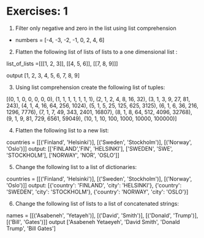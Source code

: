 # Exercises: 1
1. Filter only negative and zero in the list using list comprehension

* numbers = [-4, -3, -2, -1, 0, 2, 4, 6]

2. Flatten the following list of lists of lists to a one dimensional list :

list_of_lists =[[[1, 2, 3]], [[4, 5, 6]], [[7, 8, 9]]]

output
[1, 2, 3, 4, 5, 6, 7, 8, 9]

3. Using list comprehension create the following list of tuples:

[(0, 1, 0, 0, 0, 0, 0),
(1, 1, 1, 1, 1, 1, 1),
(2, 1, 2, 4, 8, 16, 32),
(3, 1, 3, 9, 27, 81, 243),
(4, 1, 4, 16, 64, 256, 1024),
(5, 1, 5, 25, 125, 625, 3125),
(6, 1, 6, 36, 216, 1296, 7776),
(7, 1, 7, 49, 343, 2401, 16807),
(8, 1, 8, 64, 512, 4096, 32768),
(9, 1, 9, 81, 729, 6561, 59049),
(10, 1, 10, 100, 1000, 10000, 100000)]

4. Flatten the following list to a new list:

countries = [[('Finland', 'Helsinki')], [('Sweden', 'Stockholm')], [('Norway', 'Oslo')]]
output:
[['FINLAND','FIN', 'HELSINKI'], ['SWEDEN', 'SWE', 'STOCKHOLM'], ['NORWAY', 'NOR', 'OSLO']]

5. Change the following list to a list of dictionaries:

countries = [[('Finland', 'Helsinki')], [('Sweden', 'Stockholm')], [('Norway', 'Oslo')]]
output:
[{'country': 'FINLAND', 'city': 'HELSINKI'},
{'country': 'SWEDEN', 'city': 'STOCKHOLM'},
{'country': 'NORWAY', 'city': 'OSLO'}]

6. Change the following list of lists to a list of concatenated strings:

names = [[('Asabeneh', 'Yetayeh')], [('David', 'Smith')], [('Donald', 'Trump')], [('Bill', 'Gates')]]
output
['Asabeneh Yetaeyeh', 'David Smith', 'Donald Trump', 'Bill Gates']
